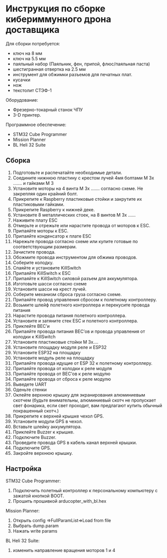 # Инструкция по сборке кибериммунного дрона доставщика

Для сборки потребуется:

- ключ на 8 мм
- ключ на 5.5 мм
- паяльный набор (Паяльник, фен, припой, флюс/паяльная паста)
- шестигранная отвертка на 2.5 мм
- инструмент для обжимки разъемов для печатных плат.
- кусачки
- нож
- текстолит СТЭФ-1

Оборудование:

- Фрезерно-токарный станок ЧПУ
- 3-D принтер.

Программное обеспечение:

- STM32 Cube Programmer
- Mission Planner
- BL Heli 32 Suite

## Сборка

1. Подготовьте и распечатайте необходимые детали.
2. Соедините нижнюю пластину с крестом лучей 4мя болтами М 3х ……. и гайками М 3
3. Установите моторы на 4 винта М 3х ……. согласно схеме. Не закрепляя один крайний болт.
4. Прикрепите к Raspberry пластиковые стойки и закрутите их пластиковыми гайками.
5. Прикрепите  Raspberry к нижней деке.
6. Установите 8 металлических стоек, на 8 винтов М 3х ……
7. Наживите плату ESC
8. Отмерьте и отрежьте или нарастите провода от моторов к ESC.
9. Припаяйте моторы к ESC.
10. Припаяйте конденсатор к плате ESC
11. Нарежьте провода согласно схеме или купите готовые по соответствующим размерам.
12. Зачистите провода.
13. Обожмите провода инструментом для обжима проводов.
14. Соберите колодку.
15. Спаяйте и установите KillSwitch
16. Припаяйте KillSwitch к ESC
17. Припаяйте к KillSwitch силовой разъем для аккумулятора.
18. Изготовьте шасси согласно схеме
19. Установите шасси на крест лучей.
20. Соберите механизм сброса груза согласно схеме.
21. Припаяйте провод управления сбросом к полетному контроллеру.
22. Возьмите шлейф полетного контроллера и перекусите провода питания
23. Нарастите провода питания полетного контроллера.
24. Установите и затяните стек ESC и полетного контроллера.
25. Приклейте BEC’и
26. Припаяйте провода питания BEC’ов и провода управления от колодки к KillSwitch
27. Установите пластиковые стойки М 3х….
28. Установите площадку модуля реле и ESP32
29. Установите ESP32 на площадку
30. Установите модуль реле на площадку
31. Припаяйте провода идущие от ESP 32 к полетному контроллеру.
32. Припаяйте провода от колодки к реле модуля
33. Припаяйте провода от BEC’ов к реле модулю
34. Припаяйте провода от сброса к реле модулю
35. Выведете UART
36. Оденьте стенки
37. Оклейте верхнюю крышку для экранирования алюминиевым скотчем (будьте внимательны, алюминиевый скотч не пропускает свет фонарика, если свет проходит, вам предлагают купить обычный покрашенный скотч.)
38. Прикрепите к верхней крышке чехол GPS.
39. Установите модули GPS в чехол.
40. Вставьте шлейку аккумулятора.
41. Приклейте Buzzer к крышке.
42. Подключите Buzzer.
43. Проведите провода GPS в кабель канал верхней крышки.
44. Подключите GPS.
45. Закройте верхнюю крышку.

## Настройка

STM32 Cube Programmer:

1. Подключить полетный контроллер к персональному компьютеру с зажатой кнопкой BOOT.
2. Прошить прошивкой arducopter_with_bl.hex

Mission Planner:

1. Открыть config =>FullParamList=>Load from file
2. Выбрать dump.param
3. Нажать write params

BL Heli 32 Suite:

1. изменить направление вращения моторов 1 и 4